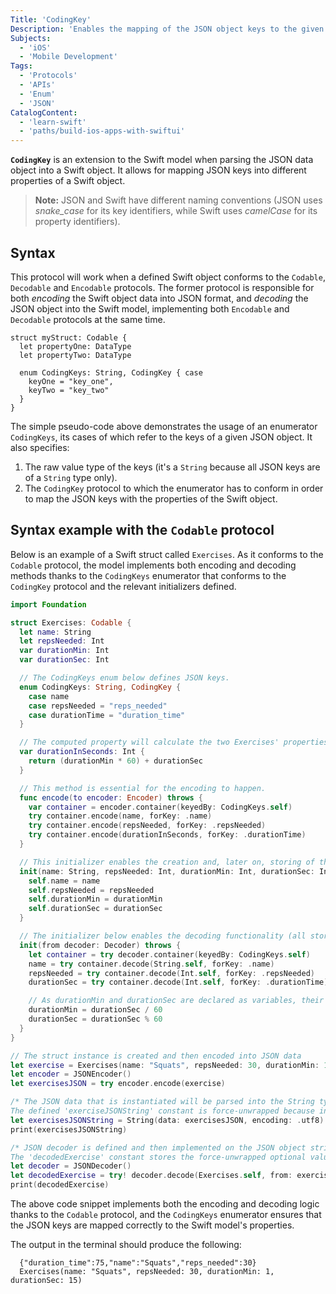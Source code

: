 ```yaml
---
Title: 'CodingKey'
Description: 'Enables the mapping of the JSON object keys to the given Swift model properties.'
Subjects:
  - 'iOS'
  - 'Mobile Development'
Tags:
  - 'Protocols'
  - 'APIs'
  - 'Enum'
  - 'JSON'
CatalogContent:
  - 'learn-swift'
  - 'paths/build-ios-apps-with-swiftui'
---
```


**`CodingKey`** is an extension to the Swift model when parsing the JSON data object into a Swift object. It allows for mapping JSON keys into different
properties of a Swift object.

> **Note:** JSON and Swift have different naming conventions (JSON uses _snake_case_ for its key identifiers, while Swift uses _camelCase_ for its property identifiers).

## Syntax

This protocol will work when a defined Swift object conforms to the `Codable`, `Decodable` and `Encodable` protocols. The former protocol is responsible for both _encoding_ the Swift object data into JSON format, and _decoding_ the JSON object into the Swift model, implementing both `Encodable` and `Decodable` protocols at the same time.

```pseudo
struct myStruct: Codable {
  let propertyOne: DataType
  let propertyTwo: DataType

  enum CodingKeys: String, CodingKey { case
    keyOne = "key_one",
    keyTwo = "key_two"
  }
}
```

The simple pseudo-code above demonstrates the usage of an enumerator `CodingKeys`, its cases of which refer to the keys of a given JSON object. It also specifies:

1. The raw value type of the keys (it's a `String` because all JSON keys are of a `String` type only).
2. The `CodingKey` protocol to which the enumerator has to conform in order to map the JSON keys with the properties of the Swift object.

## Syntax example with the `Codable` protocol

Below is an example of a Swift struct called `Exercises`. As it conforms to the `Codable` protocol, the model implements both encoding and decoding methods thanks to the `CodingKeys` enumerator that conforms to the `CodingKey` protocol and the relevant initializers defined.

```swift
import Foundation

struct Exercises: Codable {
  let name: String
  let repsNeeded: Int
  var durationMin: Int
  var durationSec: Int

  // The CodingKeys enum below defines JSON keys.
  enum CodingKeys: String, CodingKey {
    case name
    case repsNeeded = "reps_needed"
    case durationTime = "duration_time"
  }

  // The computed property will calculate the two Exercises' properties and store the result into the "duration_time" JSON key later.
  var durationInSeconds: Int {
    return (durationMin * 60) + durationSec
  }

  // This method is essential for the encoding to happen.
  func encode(to encoder: Encoder) throws {
    var container = encoder.container(keyedBy: CodingKeys.self)
    try container.encode(name, forKey: .name)
    try container.encode(repsNeeded, forKey: .repsNeeded)
    try container.encode(durationInSeconds, forKey: .durationTime)
  }

  // This initializer enables the creation and, later on, storing of the given struct's instance.
  init(name: String, repsNeeded: Int, durationMin: Int, durationSec: Int) {
    self.name = name
    self.repsNeeded = repsNeeded
    self.durationMin = durationMin
    self.durationSec = durationSec
  }

  // The initializer below enables the decoding functionality (all stored properties should be initialized).
  init(from decoder: Decoder) throws {
    let container = try decoder.container(keyedBy: CodingKeys.self)
    name = try container.decode(String.self, forKey: .name)
    repsNeeded = try container.decode(Int.self, forKey: .repsNeeded)
    durationSec = try container.decode(Int.self, forKey: .durationTime)

    // As durationMin and durationSec are declared as variables, their values will remain different upon the decoding or encoding process.
    durationMin = durationSec / 60
    durationSec = durationSec % 60
  }
}

// The struct instance is created and then encoded into JSON data
let exercise = Exercises(name: "Squats", repsNeeded: 30, durationMin: 1, durationSec: 15)
let encoder = JSONEncoder()
let exercisesJSON = try encoder.encode(exercise)

/* The JSON data that is instantiated will be parsed into the String type.
The defined 'exerciseJSONString' constant is force-unwrapped because in this example, its value indeed exists and is valid) */
let exercisesJSONString = String(data: exercisesJSON, encoding: .utf8)!
print(exercisesJSONString)

/* JSON decoder is defined and then implemented on the JSON object string.
The 'decodedExercise' constant stores the force-unwrapped optional value as the data is valid */
let decoder = JSONDecoder()
let decodedExercise = try! decoder.decode(Exercises.self, from: exercisesJSON)
print(decodedExercise)
```

The above code snippet implements both the encoding and decoding logic thanks to the `Codable` protocol, and the `CodingKeys` enumerator ensures that the JSON keys are mapped correctly to the Swift model's properties.

The output in the terminal should produce the following:

```shell
  {"duration_time":75,"name":"Squats","reps_needed":30}
  Exercises(name: "Squats", repsNeeded: 30, durationMin: 1, durationSec: 15)
```
